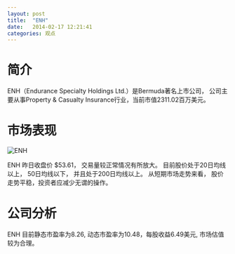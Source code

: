 ```yaml
---
layout: post
title:  "ENH"
date:   2014-02-17 12:21:41
categories: 观点
---
```


# 简介
ENH（Endurance Specialty Holdings Ltd.）是Bermuda著名上市公司，
公司主要从事Property & Casualty Insurance行业，当前市值2311.02百万美元。

# 市场表现

![ENH](http://finviz.com/chart.ashx?t=ENH&ty=c&ta=1&p=d&s=l)

ENH 昨日收盘价 $53.61，
交易量较正常情况有所放大。
目前股价处于20日均线以上，
50日均线以下，
并且处于200日均线以上。
从短期市场走势来看，
股价走势平稳，投资者应减少无谓的操作。

# 公司分析
ENH 目前静态市盈率为8.26, 动态市盈率为10.48，每股收益6.49美元,
市场估值较为合理。

